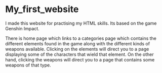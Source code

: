 # My_first_website
I made this website for practising my HTML skills. Its based on the game Genshin Impact.

There is home page which links to a categories page which contains the different elements found in the game along with the different kinds of weapons available. Clicking on the elements will direct you to a page displaying some of the characters that wield that element. On the other hand, clicking the weapons will direct you to a page that contains some weapons of that type.
